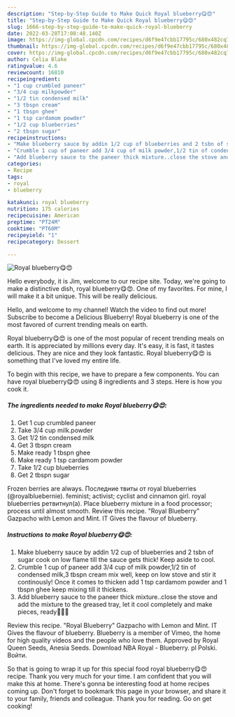```yaml
---
description: "Step-by-Step Guide to Make Quick Royal blueberry😋😍"
title: "Step-by-Step Guide to Make Quick Royal blueberry😋😍"
slug: 1666-step-by-step-guide-to-make-quick-royal-blueberry
date: 2022-03-28T17:08:48.140Z
image: https://img-global.cpcdn.com/recipes/d6f9e47cbb17795c/680x482cq70/royal-blueberry-recipe-main-photo.jpg
thumbnail: https://img-global.cpcdn.com/recipes/d6f9e47cbb17795c/680x482cq70/royal-blueberry-recipe-main-photo.jpg
cover: https://img-global.cpcdn.com/recipes/d6f9e47cbb17795c/680x482cq70/royal-blueberry-recipe-main-photo.jpg
author: Celia Blake
ratingvalue: 4.6
reviewcount: 16810
recipeingredient:
- "1 cup crumbled paneer"
- "3/4 cup milkpowder"
- "1/2 tin condensed milk"
- "3 tbspn cream"
- "1 tbspn ghee"
- "1 tsp cardamom powder"
- "1/2 cup blueberries"
- "2 tbspn sugar"
recipeinstructions:
- "Make blueberry sauce by addin 1/2 cup of blueberries and 2 tsbn of sugar cook on low flame till the sauce gets thick! Keep aside to cool."
- "Crumble 1 cup of paneer add 3/4 cup of milk powder,1/2 tin of condensed milk,3 tbspn cream mix well, keep on low stove and stir it continously! Once it comes to thicken add 1 tsp cardamom powder and 1 tbspn ghee keep mixing till it thickens."
- "Add blueberry sauce to the paneer thick mixture..close the stove and add the mixture to the greased tray, let it cool completely and make pieces, ready🤩🤩🤩"
categories:
- Recipe
tags:
- royal
- blueberry

katakunci: royal blueberry 
nutrition: 175 calories
recipecuisine: American
preptime: "PT24M"
cooktime: "PT60M"
recipeyield: "1"
recipecategory: Dessert

---
```



![Royal blueberry😋😍](https://img-global.cpcdn.com/recipes/d6f9e47cbb17795c/680x482cq70/royal-blueberry-recipe-main-photo.jpg)

Hello everybody, it is Jim, welcome to our recipe site. Today, we're going to make a distinctive dish, royal blueberry😋😍. One of my favorites. For mine, I will make it a bit unique. This will be really delicious.

Hello, and welcome to my channel! Watch the video to find out more! Subscribe to become a Delicious Blueberry! Royal blueberry is one of the most favored of current trending meals on earth.

Royal blueberry😋😍 is one of the most popular of recent trending meals on earth. It is appreciated by millions every day. It's easy, it is fast, it tastes delicious. They are nice and they look fantastic. Royal blueberry😋😍 is something that I've loved my entire life.


To begin with this recipe, we have to prepare a few components. You can have royal blueberry😋😍 using 8 ingredients and 3 steps. Here is how you cook it.

<!--inarticleads1-->

##### The ingredients needed to make Royal blueberry😋😍:

1. Get 1 cup crumbled paneer
1. Take 3/4 cup milk.powder
1. Get 1/2 tin condensed milk
1. Get 3 tbspn cream
1. Make ready 1 tbspn ghee
1. Make ready 1 tsp cardamom powder
1. Take 1/2 cup blueberries
1. Get 2 tbspn sugar


Frozen berries are always. Последние твиты от royal blueberries (@royalbluebernie). feminist; activist; cyclist and cinnamon girl. royal blueberries ретвитнул(а). Place blueberry mixture in a food processor; process until almost smooth. Review this recipe. &#34;Royal Blueberry&#34; Gazpacho with Lemon and Mint. IT Gives the flavour of blueberry. 

<!--inarticleads2-->

##### Instructions to make Royal blueberry😋😍:

1. Make blueberry sauce by addin 1/2 cup of blueberries and 2 tsbn of sugar cook on low flame till the sauce gets thick! Keep aside to cool.
1. Crumble 1 cup of paneer add 3/4 cup of milk powder,1/2 tin of condensed milk,3 tbspn cream mix well, keep on low stove and stir it continously! Once it comes to thicken add 1 tsp cardamom powder and 1 tbspn ghee keep mixing till it thickens.
1. Add blueberry sauce to the paneer thick mixture..close the stove and add the mixture to the greased tray, let it cool completely and make pieces, ready🤩🤩🤩


Review this recipe. &#34;Royal Blueberry&#34; Gazpacho with Lemon and Mint. IT Gives the flavour of blueberry. Blueberry is a member of Vimeo, the home for high quality videos and the people who love them. Approved by Royal Queen Seeds, Anesia Seeds. Download NBA Royal - Blueberry. pl Polski. Войти. 

So that is going to wrap it up for this special food royal blueberry😋😍 recipe. Thank you very much for your time. I am confident that you will make this at home. There's gonna be interesting food at home recipes coming up. Don't forget to bookmark this page in your browser, and share it to your family, friends and colleague. Thank you for reading. Go on get cooking!
